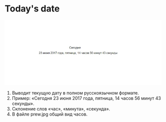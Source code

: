 # Today's date
![](https://github.com/kbatalov/Today-s-date/blob/master/prew.jpg)
1. Выводит текущую дату в полном русскоязычном формате.
2. Пример: «Сегодня 23 июня 2017 года, пятница, 14 часов 56 минут 43 секунды».
3. Склонение слов «час», «минута», «секунда».
4. В файле prew.jpg общий вид часов.
